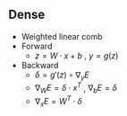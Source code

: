 ## Dense
- Weighted linear comb
- Forward
	- $z = W\cdot x + b$ , $y=g(z)$
- Backward
	- $\delta = g'(z)\circ \nabla_y E$
	- $\nabla_WE = \delta \cdot x^T$ , $\nabla_bE = \delta$
	- $\nabla_xE = W^T\cdot \delta$
